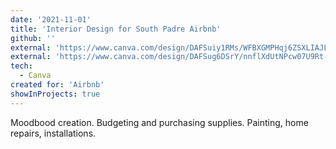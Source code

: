 ```yaml
---
date: '2021-11-01'
title: 'Interior Design for South Padre Airbnb'
github: ''
external: 'https://www.canva.com/design/DAFSuiy1RMs/WFBXGMPHqj6ZSXLIAJL1FQ/view?utm_content=DAFSuiy1RMs&utm_campaign=designshare&utm_medium=link&utm_source=publishsharelink'
external: 'https://www.canva.com/design/DAFSug6DSrY/nnflXdUtNPcw07U9Rt-eqg/view?utm_content=DAFSug6DSrY&utm_campaign=designshare&utm_medium=link&utm_source=publishsharelink'
tech:
  - Canva
created for: 'Airbnb'
showInProjects: true
---
```


Moodbood creation. Budgeting and purchasing supplies. Painting, home repairs, installations.
